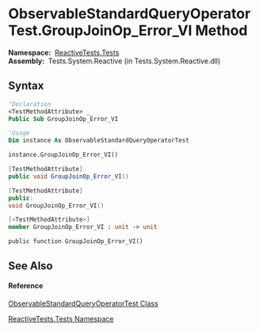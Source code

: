 # ObservableStandardQueryOperatorTest.GroupJoinOp\_Error\_VI Method

**Namespace:**  [ReactiveTests.Tests](ReactiveTests.Tests\ReactiveTests.Tests.md)  
**Assembly:**  Tests.System.Reactive (in Tests.System.Reactive.dll)

## Syntax

```vb
'Declaration
<TestMethodAttribute> _
Public Sub GroupJoinOp_Error_VI
```

```vb
'Usage
Dim instance As ObservableStandardQueryOperatorTest

instance.GroupJoinOp_Error_VI()
```

```csharp
[TestMethodAttribute]
public void GroupJoinOp_Error_VI()
```

```c++
[TestMethodAttribute]
public:
void GroupJoinOp_Error_VI()
```

```fsharp
[<TestMethodAttribute>]
member GroupJoinOp_Error_VI : unit -> unit 
```

```jscript
public function GroupJoinOp_Error_VI()
```

## See Also

#### Reference

[ObservableStandardQueryOperatorTest Class](ObservableStandardQueryOperatorTest\ObservableStandardQueryOperatorTest.md)

[ReactiveTests.Tests Namespace](ReactiveTests.Tests\ReactiveTests.Tests.md)




